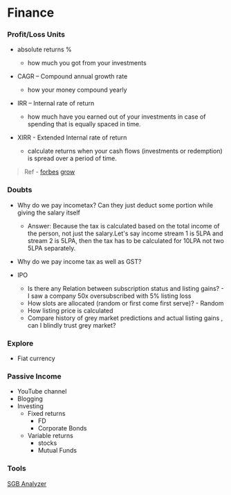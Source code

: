 # Finance

### Profit/Loss Units
- absolute returns %
  - how much you got from your investments

- CAGR – Compound annual growth rate
  - how your money compound yearly

- IRR – Internal rate of return
  - how much have you earned out of your investments in case of spending that is equally spaced in time.

- XIRR - Extended Internal rate of return
  - calculate returns when your cash flows (investments or redemption) is spread over a period of time.

> Ref - [forbes](https://www.forbes.com/advisor/in/investing/xirr-in-mutual-fund/#:~:text=XIRR%20or%20extended%20internal%20rate,transactions%20happen%20during%20a%20period.) [grow](https://groww.in/p/xirr-in-mutual-funds)

### Doubts
- Why do we pay incometax? Can they just deduct some portion while giving the salary itself
  - Answer: Because the tax is calculated based on the total income of the person, not just the salary.Let's say income stream 1 is 5LPA and stream 2 is 5LPA, then the tax has to be calculated for 10LPA not two 5LPA separately.
- Why do we pay income tax as well as GST?

- IPO 
  - Is there any Relation between subscription status and listing gains? -  I saw a company 50x oversubscribed with 5% listing loss 
  - How slots are allocated (random or first come first serve)? - Random 
  - How listing price is calculated 
  - Compare history of grey market predictions and actual listing gains , can I blindly trust grey market? 

### Explore
- Fiat currency

### Passive Income 
- YouTube channel 
- Blogging 
- Investing
  - Fixed returns
    - FD
    - Corporate Bonds
  - Variable returns
    - stocks
    - Mutual Funds

### Tools
[SGB Analyzer](https://sgbanalyzer.com/home)


